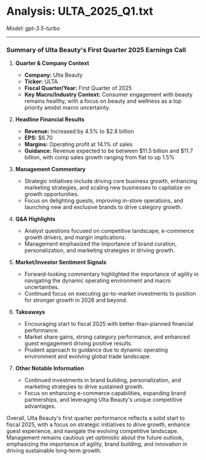 # Analysis: ULTA_2025_Q1.txt

*Model: gpt-3.5-turbo*

---

### Summary of Ulta Beauty's First Quarter 2025 Earnings Call

1. **Quarter & Company Context**
   - **Company:** Ulta Beauty
   - **Ticker:** ULTA
   - **Fiscal Quarter/Year:** First Quarter of 2025
   - **Key Macro/Industry Context:** Consumer engagement with beauty remains healthy, with a focus on beauty and wellness as a top priority amidst macro uncertainty.

2. **Headline Financial Results**
   - **Revenue:** Increased by 4.5% to $2.8 billion
   - **EPS:** $6.70
   - **Margins:** Operating profit at 14.1% of sales
   - **Guidance:** Revenue expected to be between $11.5 billion and $11.7 billion, with comp sales growth ranging from flat to up 1.5%

3. **Management Commentary**
   - Strategic initiatives include driving core business growth, enhancing marketing strategies, and scaling new businesses to capitalize on growth opportunities.
   - Focus on delighting guests, improving in-store operations, and launching new and exclusive brands to drive category growth.

4. **Q&A Highlights**
   - Analyst questions focused on competitive landscape, e-commerce growth drivers, and margin implications.
   - Management emphasized the importance of brand curation, personalization, and marketing strategies in driving growth.

5. **Market/Investor Sentiment Signals**
   - Forward-looking commentary highlighted the importance of agility in navigating the dynamic operating environment and macro uncertainties.
   - Continued focus on executing go-to-market investments to position for stronger growth in 2026 and beyond.

6. **Takeaways**
   - Encouraging start to fiscal 2025 with better-than-planned financial performance.
   - Market share gains, strong category performance, and enhanced guest engagement driving positive results.
   - Prudent approach to guidance due to dynamic operating environment and evolving global trade landscape.

7. **Other Notable Information**
   - Continued investments in brand building, personalization, and marketing strategies to drive sustained growth.
   - Focus on enhancing e-commerce capabilities, expanding brand partnerships, and leveraging Ulta Beauty's unique competitive advantages.

Overall, Ulta Beauty's first quarter performance reflects a solid start to fiscal 2025, with a focus on strategic initiatives to drive growth, enhance guest experience, and navigate the evolving competitive landscape. Management remains cautious yet optimistic about the future outlook, emphasizing the importance of agility, brand building, and innovation in driving sustainable long-term growth.